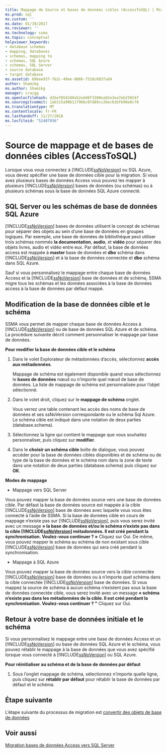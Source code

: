 ```yaml
---
title: Mappage de Source et bases de données cibles (AccessToSQL) | Microsoft Docs
ms.prod: sql
ms.custom: ''
ms.date: 01/19/2017
ms.reviewer: ''
ms.technology: ssma
ms.topic: conceptual
helpviewer_keywords:
- database schemas
- mapping, databases
- schemas, mapping to
- schemas, SQL Azure
- schemas, SQL Server
- source database
- target database
ms.assetid: 69bee937-7b2c-49ee-8866-7518c683fad4
author: Shamikg
ms.author: Shamikg
manager: craigg
ms.openlocfilehash: d2be7854240a52edd8f3308ea92e3ea7eb25924f
ms.sourcegitcommit: 1ab115a906117966c07d89cc2becb1bf690e8c78
ms.translationtype: MT
ms.contentlocale: fr-FR
ms.lasthandoff: 11/27/2018
ms.locfileid: "52407936"
---
```

# <a name="mapping-source-and-target-databases-accesstosql"></a>Source de mappage et de bases de données cibles (AccessToSQL)
Lorsque vous vous connectez à [!INCLUDE[ssNoVersion](../../includes/ssnoversion-md.md)] ou SQL Azure, vous devez spécifier une base de données cible pour la migration. Si vous avez plusieurs bases de données Access vous pouvez les mapper à plusieurs [!INCLUDE[ssNoVersion](../../includes/ssnoversion-md.md)] bases de données (ou schémas) ou à plusieurs schémas sous la base de données SQL Azure connecté.  
  
## <a name="sql-server-or-sql-azure-database-schemas"></a>SQL Server ou les schémas de base de données SQL Azure  
[!INCLUDE[ssNoVersion](../../includes/ssnoversion-md.md)] bases de données utilisent le concept de schémas pour séparer des objets au sein d’une base de données en groupes logiques. Par exemple, une base de données de bibliothèque peut utiliser trois schémas nommés **la documentation**, **audio**, et **vidéo** pour séparer des objets livres, audio et vidéo entre eux. Par défaut, la base de données access est mappée à **master** base de données et **dbo** schéma dans [!INCLUDE[ssNoVersion](../../includes/ssnoversion-md.md)] et à la base de données connectée et **dbo** schéma dans SQL Azure.  
  
Sauf si vous personnalisez le mappage entre chaque base de données Access et la [!INCLUDE[ssNoVersion](../../includes/ssnoversion-md.md)] base de données et de schéma, SSMA migre tous les schémas et les données associées à la base de données access à la base de données par défaut mappé.  
  
## <a name="modifying-the-target-database-and-schema"></a>Modification de la base de données cible et le schéma  
SSMA vous permet de mapper chaque base de données Access à [!INCLUDE[ssNoVersion](../../includes/ssnoversion-md.md)] ou de base de données SQL Azure et de schéma. La procédure suivante décrit comment personnaliser le mappage par base de données.  
  
**Pour modifier la base de données cible et le schéma**  
  
1.  Dans le volet Explorateur de métadonnées d’accès, sélectionnez **accès aux métadonnées**.  
  
    Mappage de schéma est également disponible quand vous sélectionnez le **bases de données** nœud ou n’importe quel nœud de base de données. La liste de mappage de schéma est personnalisée pour l’objet sélectionné.  
  
2.  Dans le volet droit, cliquez sur le **mappage de schéma** onglet.  
  
    Vous verrez une table contenant les accès des noms de base de données et ses ssNoVersion correspondante ou le schéma Sql Azure. Le schéma cible est indiqué dans une notation de deux parties (database.schema).  
  
3.  Sélectionnez la ligne qui contient le mappage que vous souhaitez personnaliser, puis cliquez sur **modifier**.  
  
4.  Dans le **choisir un schéma cible** boîte de dialogue, vous pouvez accéder pour la base de données cibles disponibles et de schéma ou de type de la base de données et le schéma nom dans la zone de texte dans une notation de deux parties (database.schema) puis cliquez sur **OK**.  
  
**Modes de mappage**  
  
-   Mappage vers SQL Server  
  
Vous pouvez mapper la base de données source vers une base de données cible. Par défaut la base de données source est mappée à la cible [!INCLUDE[ssNoVersion](../../includes/ssnoversion-md.md)] base de données avec laquelle vous vous êtes connecté à l’aide de SSMA. Si la base de données cible en cours de mappage n’existe pas sur [!INCLUDE[ssNoVersion](../../includes/ssnoversion-md.md)], puis vous serez invité avec un message **» la base de données et/ou le schéma n’existe pas dans la cible [!INCLUDE[ssNoVersion](../../includes/ssnoversion-md.md)] métadonnées. Il est créé pendant la synchronisation. Voulez-vous continuer ? »** Cliquez sur Oui. De même, vous pouvez mapper le schéma au schéma de non existant sous cible [!INCLUDE[ssNoVersion](../../includes/ssnoversion-md.md)] base de données qui sera créé pendant la synchronisation.  
  
-   Mappage à SQL Azure  
  
Vous pouvez mapper la base de données source vers la cible connectée [!INCLUDE[ssNoVersion](../../includes/ssnoversion-md.md)] base de données ou à n’importe quel schéma dans la cible connectée [!INCLUDE[ssNoVersion](../../includes/ssnoversion-md.md)] base de données. Si vous mappez la source de schéma à aucun schéma n’existent pas sous la base de données connectée cible, vous serez invité avec un message **« schéma n’existe pas dans les métadonnées de la cible. Il est créé pendant la synchronisation. Voulez-vous continuer ? "** Cliquez sur Oui.  
  
## <a name="reverting-to-your-initial-database-and-schema"></a>Retour à votre base de données initiale et le schéma  
Si vous personnalisez le mappage entre une base de données Access et un [!INCLUDE[ssNoVersion](../../includes/ssnoversion-md.md)] ou base de données SQL Azure et le schéma, vous pouvez rétablir le mappage à la base de données que vous avez spécifié lorsque vous connecté à [!INCLUDE[ssNoVersion](../../includes/ssnoversion-md.md)] ou SQL Azure.  
  
**Pour réinitialiser au schéma et de la base de données par défaut**  
  
1.  Sous l’onglet mappage de schéma, sélectionnez n’importe quelle ligne, puis cliquez sur **rétablir par défaut** pour rétablir la base de données par défaut et le schéma.  
  
## <a name="next-step"></a>Étape suivante  
L’étape suivante du processus de migration est [convertir des objets de base de données](converting-access-database-objects-accesstosql.md)  
  
## <a name="see-also"></a>Voir aussi  
[Migration bases de données Access vers SQL Server](migrating-access-databases-to-sql-server-azure-sql-db-accesstosql.md)  
  
